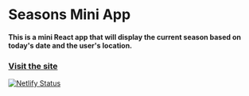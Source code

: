 # Seasons Mini App
#### This is a mini React app that will display the current season based on today's date and the user's location.

### [Visit the site](https://mini-seasons.netlify.app/)

[![Netlify Status](https://api.netlify.com/api/v1/badges/0797b0d6-213d-4ea8-a6a1-478fd95c4750/deploy-status)](https://app.netlify.com/sites/mini-seasons/deploys)